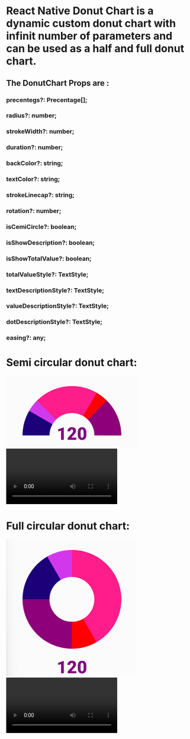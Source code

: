 # React Native Donut Chart is a dynamic custom donut chart with infinit number of parameters and can be used as a half and full donut chart.

## The DonutChart Props are :

### precentegs?: Precentage[];

### radius?: number;

### strokeWidth?: number;

### duration?: number;

### backColor?: string;

### textColor?: string;

### strokeLinecap?: string;

### rotation?: number;

### isCemiCircle?: boolean;

### isShowDescription?: boolean;

### isShowTotalValue?: boolean;

### totalValueStyle?: TextStyle;

### textDescriptionStyle?: TextStyle;

### valueDescriptionStyle?: TextStyle;

### dotDescriptionStyle?: TextStyle;

### easing?: any;

# Semi circular donut chart:

![Screenshot of a semi circular donut chart: ](./assets/images/Screenshot%202023-10-02%20235007.png)
![Video of a semi circular donut chart: ](./assets/videos/Recording%202023-10-03%20000808.mp4)

# Full circular donut chart:

![Screenshot of a full circular donut chart: ](./assets/images/Screenshot%202023-10-02%20235143.png)
![Video of a semi circular donut chart: ](./assets/videos/Recording%202023-10-03%20001015.mp4)
